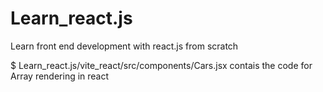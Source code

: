 # Learn_react.js
Learn front end development with react.js from scratch

$ Learn_react.js/vite_react/src/components/Cars.jsx contais the code for Array rendering in react
